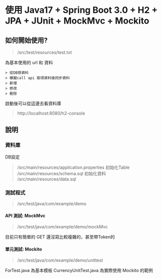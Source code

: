 # 使用 Java17 + Spring Boot 3.0 + H2 + JPA + JUnit + MockMvc + Mockito

## 如何開始使用?

> /src/test/resources/test.txt 

為基本使用的 url 和 資料

```
> 從DB撈資料 
> 模擬call api 取得資料後同步資料 
> 新增 
> 修改 
> 刪除 
```

啟動後可以從這邊去看資料庫
> http://localhost:8080/h2-console

## 說明

### 資料庫
DB設定
> /src/main/resources/application.properties
初始化Table
> /src/main/resources/schema.sql
初始化資料
> /src/main/resources/data.sql


### 測試程式

> /src/test/java/com/example/demo 

#### API 測試: MockMvc

> /src/test/java/com/example/demo/mockMvc 

目前只有簡單的 GET
還沒寫比較複雜的，甚至帶Token的

#### 單元測試: Mockito

> /src/test/java/com/example/demo/unittest 

ForTest.java 為基本模板
CurrencyUnitTest.java 為實際使用 Mockito 的範例
